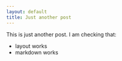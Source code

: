 ```yaml
---
layout: default
title: Just another post
---
```


This is just another post. I am checking that:

* layout works
* markdown works